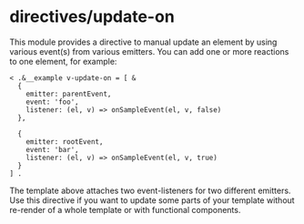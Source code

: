 # directives/update-on

This module provides a directive to manual update an element by using various event(s) from various emitters.
You can add one or more reactions to one element, for example:

```
< .&__example v-update-on = [ &
  {
    emitter: parentEvent,
    event: 'foo',
    listener: (el, v) => onSampleEvent(el, v, false)
  },

  {
    emitter: rootEvent,
    event: 'bar',
    listener: (el, v) => onSampleEvent(el, v, true)
  }
] .
```

The template above attaches two event-listeners for two different emitters.
Use this directive if you want to update some parts of your template without re-render of a whole template or with functional components.
